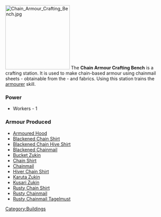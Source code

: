 <img src="Chain_Armour_Crafting_Bench.jpg"
title="Chain_Armour_Crafting_Bench.jpg" width="200" height="200"
alt="Chain_Armour_Crafting_Bench.jpg" /> The **Chain Armour Crafting
Bench** is a crafting station. It is used to make chain-based armour
using chainmail sheets - obtainable from the [](Chainmail_Sheet_Fabrication_Bench.md) - and
fabrics. Using this station trains the
[armourer](Armour_Smith.md "wikilink") skill.

### Power

- Workers - 1

### Armour Produced

- [Armoured Hood](Armoured_Hood.md "wikilink")
- [Blackened Chain Shirt](Blackened_Chain_Shirt.md "wikilink")
- [Blackened Chain Hive Shirt](Blackened_Chain_Hive_Shirt.md "wikilink")
- [Blackened Chainmail](Blackened_Chainmail.md "wikilink")
- [Bucket Zukin](Bucket_Zukin.md "wikilink")
- [Chain Shirt](Chain_Shirt.md "wikilink")
- [Chainmail](Chainmail.md "wikilink")
- [Hiver Chain Shirt](Hiver_Chain_Shirt.md "wikilink")
- [Karuta Zukin](Karuta_Zukin.md "wikilink")
- [Kusari Zukin](Kusari_Zukin.md "wikilink")
- [Rusty Chain Shirt](Rusty_Chain_Shirt.md "wikilink")
- [Rusty Chainmail](Rusty_Chainmail.md "wikilink")
- [Rusty Chainmail Tagelmust](Rusty_Chainmail_Tagelmust.md "wikilink")

[Category:Buildings](Category:Buildings "wikilink")